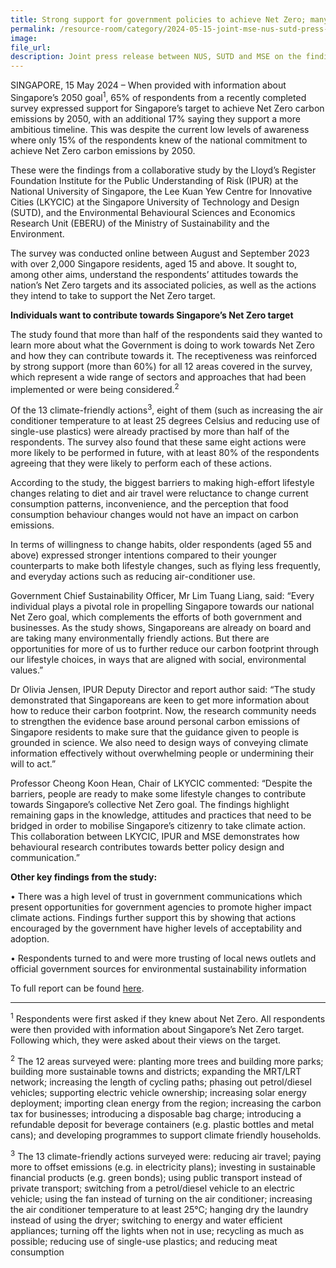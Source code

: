 ```yaml
---  
title: Strong support for government policies to achieve Net Zero; many are already taking action to reduce their carbon footprint
permalink: /resource-room/category/2024-05-15-joint-mse-nus-sutd-press-release-net-zero-survey-results
image:  
file_url:
description: Joint press release between NUS, SUTD and MSE on the findings for the Getting to Net Zero: Knowledge and Perceptions in Singapore survey
---
```

SINGAPORE, 15 May 2024 – When provided with information about Singapore’s 2050 goal<sup>1</sup>, 65% of respondents from a recently completed survey expressed support for Singapore’s target to achieve Net Zero carbon emissions by 2050, with an additional 17% saying they support a more ambitious timeline. This was despite the current low levels of awareness where only 15% of the respondents knew of the national commitment to achieve Net Zero carbon emissions by 2050.

These were the findings from a collaborative study by the Lloyd’s Register Foundation Institute for the Public Understanding of Risk (IPUR) at the National University of Singapore, the Lee Kuan Yew Centre for Innovative Cities (LKYCIC) at the Singapore
University of Technology and Design (SUTD), and the Environmental Behavioural
Sciences and Economics Research Unit (EBERU) of the Ministry of Sustainability and
the Environment.

The survey was conducted online between August and September 2023 with over
2,000 Singapore residents, aged 15 and above. It sought to, among other aims,
understand the respondents’ attitudes towards the nation’s Net Zero targets and its
associated policies, as well as the actions they intend to take to support the Net Zero
target.

**Individuals want to contribute towards Singapore’s Net Zero target**

The study found that more than half of the respondents said they wanted to learn more
about what the Government is doing to work towards Net Zero and how they can
contribute towards it. The receptiveness was reinforced by strong support (more than
60%) for all 12 areas covered in the survey, which represent a wide range of sectors
and approaches that had been implemented or were being considered.<sup>2</sup>

Of the 13 climate-friendly actions<sup>3</sup>, eight of them (such as increasing the air conditioner temperature to at least 25 degrees Celsius and reducing use of single-use plastics) were already practised by more than half of the respondents. The survey also found that these same eight actions were more likely to be performed in future, with at least 80% of the respondents agreeing that they were likely to perform each of these actions.

According to the study, the biggest barriers to making high-effort lifestyle changes relating to diet and air travel were reluctance to change current consumption patterns, inconvenience, and the perception that food consumption behaviour changes would not have an impact on carbon emissions.

In terms of willingness to change habits, older respondents (aged 55 and above) expressed stronger intentions compared to their younger counterparts to make both lifestyle changes, such as flying less frequently, and everyday actions such as reducing air-conditioner use. 

Government Chief Sustainability Officer, Mr Lim Tuang Liang, said: “Every individual plays a pivotal role in propelling Singapore towards our national Net Zero goal, which complements the efforts of both government and businesses. As the study shows, Singaporeans are already on board and are taking many environmentally friendly actions. But there are opportunities for more of us to further reduce our carbon footprint through our lifestyle choices, in ways that are aligned with social, environmental values.” 

Dr Olivia Jensen, IPUR Deputy Director and report author said: “The study demonstrated that Singaporeans are keen to get more information about how to reduce their carbon footprint. Now, the research community needs to strengthen the evidence base around personal carbon emissions of Singapore residents to make sure that the guidance given to people is grounded in science. We also need to design ways of conveying climate information effectively without overwhelming people or undermining their will to act.” 

Professor Cheong Koon Hean, Chair of LKYCIC commented: “Despite the barriers, people are ready to make some lifestyle changes to contribute towards Singapore’s collective Net Zero goal. The findings highlight remaining gaps in the knowledge, attitudes and practices that need to be bridged in order to mobilise Singapore’s citizenry to take climate action.  This collaboration between LKYCIC, IPUR and MSE demonstrates how behavioural research contributes towards better policy design and communication.”

**Other key findings from the study:**

•	There was a high level of trust in government communications which present opportunities for government agencies to promote higher impact climate actions. Findings further support this by showing that actions encouraged by the government have higher levels of acceptability and adoption.

•	Respondents turned to and were more trusting of local news outlets and official government sources for environmental sustainability information

To full report can be found <a href="[url](https://ipur.nus.edu.sg/wp-content/uploads/2024/05/Getting-to-Net-Zero-Report-1.pdf)">here</a>. 

___________________________________________________________
<sup>1</sup> Respondents were first asked if they knew about Net Zero. All respondents were then provided with information about Singapore’s Net Zero target. Following which, they were asked about their views on the target. 

<sup>2</sup> The 12 areas surveyed were: planting more trees and building more parks; building more sustainable towns and districts; expanding the MRT/LRT network; increasing the length of cycling paths; phasing out petrol/diesel vehicles; supporting electric vehicle ownership; increasing solar energy deployment; importing clean energy from the region; increasing the carbon tax for businesses; introducing a disposable bag charge; introducing a refundable deposit for beverage containers (e.g. plastic bottles and metal cans); and developing programmes to support climate friendly households.

<sup>3</sup> The 13 climate-friendly actions surveyed were: reducing air travel; paying more to offset emissions (e.g. in electricity plans); investing in sustainable financial products (e.g. green bonds); using public transport instead of private transport; switching from a petrol/diesel vehicle to an electric vehicle; using the fan instead of turning on the air conditioner; increasing the air conditioner temperature to at least 25°C; hanging dry the laundry instead of using the dryer; switching to energy and water efficient appliances; turning off the lights when not in use; recycling as much as possible; reducing use of single-use plastics; and reducing meat consumption
